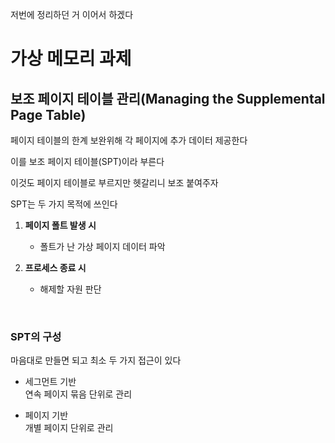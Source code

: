 저번에 정리하던 거 이어서 하겠다

# 가상 메모리 과제

## 보조 페이지 테이블 관리(Managing the Supplemental Page Table)

페이지 테이블의 한계 보완위해 각 페이지에 추가 데이터 제공한다

이를 보조 페이지 테이블(SPT)이라 부른다

이것도 페이지 테이블로 부르지만 헷갈리니 보조 붙여주자

SPT는 두 가지 목적에 쓰인다

1. **페이지 폴트 발생 시**

    - 폴트가 난 가상 페이지 데이터 파악

2. **프로세스 종료 시**

    - 해제할 자원 판단

<br>

### SPT의 구성

마음대로 만들면 되고 최소 두 가지 접근이 있다

- 세그먼트 기반<br>
연속 페이지 묶음 단위로 관리

- 페이지 기반<br>
개별 페이지 단위로 관리